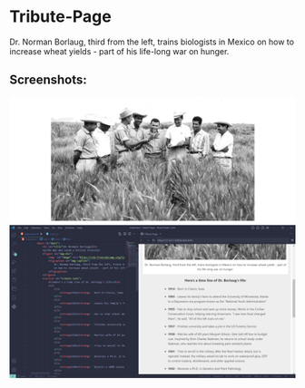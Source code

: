 # Tribute-Page
Dr. Norman Borlaug, third from the left, trains biologists in Mexico on how to increase wheat yields - part of his life-long war on hunger.

## Screenshots:
![Debug image](/screenshots/image1.png)
![Debug image](/screenshots/image2.png)